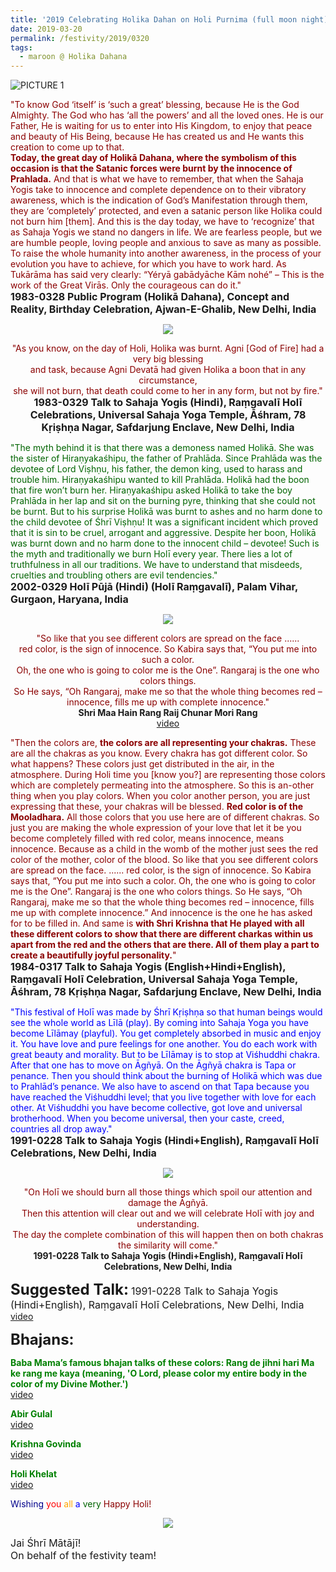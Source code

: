 ```yaml
---
title: '2019 Celebrating Holika Dahan on Holi Purnima (full moon night)'
date: 2019-03-20
permalink: /festivity/2019/0320
tags:
  - maroon @ Holika Dahana
---
```


![PICTURE 1](/images/image1.png)

<p>
<font color="DarkRed">"To know God ‘itself’ is ‘such a great’ blessing, because He is the God Almighty. The God who has ‘all the powers’ and all the loved ones. He is our Father, He is waiting for us to enter into His Kingdom, to enjoy that peace and beauty of His Being, because He has created us and He wants this creation to come up to that.<br>
<b>Today, the great day of Holikā Dahana, where the symbolism of this occasion is that the Satanic forces were burnt by the innocence of Prahlada.</b> And that is what we have to remember, that when the Sahaja Yogis take to innocence and complete dependence on to their vibratory awareness, which is the indication of God’s Manifestation through them, they are ‘completely’ protected, and even a satanic person like Holika could not burn him [them]. And this is the day today, we have to ‘recognize’ that as Sahaja Yogis we stand no dangers in life. We are fearless people, but we are humble people, loving people and anxious to save as many as possible. To raise the whole humanity into another awareness, in the process of your evolution you have to achieve, for which you have to work hard. As Tukārāma has said very clearly: “Yéryā gabādyāche Kām nohé” – This is the work of the Great Virās. Only the courageous can do it."</font><br>
<font size="+0"><b>1983-0328 Public Program (Holikā Dahana), Concept and Reality, Birthday Celebration, Ajwan-E-Ghalib, New Delhi, India</b></font>
</p>

<div style="text-align: center"><img src="/images/image132.png" /></div>

<p style="text-align:center;">
<font color="DarkRed">"As you know, on the day of Holi, Holika was burnt. Agni [God of Fire] had a very big blessing<br>
and task, because Agni Devatā had given Holika a boon that in any circumstance,<br>
she will not burn, that death could come to her in any form, but not by fire."</font><br>
<font size="+0"><b>1983-0329 Talk to Sahaja Yogis (Hindi), Raṃgavalī Holī Celebrations, Universal Sahaja Yoga Temple, Āśhram, 78 Kṛiṣhṇa Nagar, Safdarjung Enclave, New Delhi, India</b></font>
</p>

<p>
<font color="DarkGreen">"The myth behind it is that there was a demoness named Holikā. She was the sister of Hiraṇyakaśhipu, the father of Prahlāda. Since Prahlāda was the devotee of Lord Viṣhṇu, his father, the demon king, used to harass and trouble him. Hiraṇyakaśhipu wanted to kill Prahlāda. Holikā had the boon that fire won’t burn her. Hiraṇyakaśhipu asked Holikā to take the boy Prahlāda in her lap and sit on the burning pyre, thinking that she could not be burnt. But to his surprise Holikā was burnt to ashes and no harm done to the child devotee of Śhrī Viṣhṇu! It was a significant incident which proved that it is sin to be cruel, arrogant and aggressive. Despite her boon, Holikā was burnt down and no harm done to the innocent child – devotee!
Such is the myth and traditionally we burn Holī every year. There lies a lot of truthfulness in all our traditions. We have to understand that misdeeds, cruelties and troubling others are evil tendencies."</font><br>
<font size="+0"><b>2002-0329 Holī Pūjā (Hindi) (Holī Raṃgavalī), Palam Vihar, Gurgaon, Haryana, India</b></font>
</p>

<div style="text-align: center"><img src="/images/image133.png" /></div>

<p style="text-align:center;">
<font color="DarkRed">"So like that you see different colors are spread on the face ......<br>
red color, is the sign of innocence. So Kabira says that, “You put me into such a color.<br>
Oh, the one who is going to color me is the One”. Rangaraj is the one who colors things.<br>
So He says, “Oh Rangaraj, make me so that the whole thing becomes red – innocence, fills me up with complete innocence."</font><br>
<b>Shri Maa Hain Rang Raij Chunar Mori Rang</b><br>
<a href="https://www.youtube.com/watch?v=RWtxxyvWe7E">video</a> 
</p>

<p>
<font color="DarkRed">"Then the colors are, <b>the colors are all representing your chakras.</b> These are all the chakras as you know. Every chakra has got different color. So what happens? These colors just get distributed in the air, in the atmosphere. During Holi time you [know you?] are representing those colors which are completely permeating into the atmosphere. So this is an-other thing when you play colors. When you color another person, you are just expressing that these, your chakras will be blessed. <b>Red color is of the Mooladhara.</b> All those colors that you use here are of different chakras. So just you are making the whole expression of your love that let it be you become completely filled with red color, means innocence, means innocence. Because as a child in the womb of the mother just sees the red color of the mother, color of the blood.
So like that you see different colors are spread on the face. ...... red color, is the sign of innocence. So Kabira says that, “You put me into such a color. Oh, the one who is going to color me is the One”. Rangaraj is the one who colors things. So He says, “Oh Rangaraj, make me so that the whole thing becomes red – innocence, fills me up with complete innocence.” And innocence is the one he has asked for to be filled in. And same is <b>with Shri Krishna that He played with all these different colors to show that there are different charkas within us apart from the red and the others that are there. All of them play a part to create a beautifully joyful personality.</b>"</font><br>
<font size="+0"><b>1984-0317 Talk to Sahaja Yogis (English+Hindi+English), Raṃgavalī Holī Celebration, Universal Sahaja Yoga Temple, Āśhram, 78 Kṛiṣhṇa Nagar, Safdarjung Enclave, New Delhi, India</b></font>
</p>

<p>
<font color="blue">"This festival of Holī was made by Śhrī Kṛiṣhṇa so that human beings would see the whole world as Līlā (play). By coming into Sahaja Yoga you have become Līlāmay (playful). You get completely absorbed in music and enjoy it. You have love and pure feelings for one another. You do each work with great beauty and morality. But to be Līlāmay is to stop at Viśhuddhi chakra. After that one has to move on Āgñyā. On the Āgñyā chakra is Tapa or penance. Then you should think about the burning of Holikā which was due to Prahlād’s penance. We also have to ascend on that Tapa because you have reached the Viśhuddhi level; that you live together with love for each other. At Viśhuddhi you have become collective, got love and universal brotherhood. When you become universal, then your caste, creed, countries all drop away."</font><br>
<font size="+0"><b>1991-0228 Talk to Sahaja Yogis (Hindi+English), Raṃgavalī Holī Celebrations, New Delhi, India</b></font>
</p>

<div style="text-align: center"><img src="https://pub-1e517d8c73a64c9c82977d676b1fff72.r2.dev/image134.png" /></div>

<p style="text-align:center;">
<font color="DarkRed">"On Holī we should burn all those things which spoil our attention and damage the Āgñyā.<br>
Then this attention will clear out and we will celebrate Holī with joy and understanding.<br>
The day the complete combination of this will happen then on both chakras the similarity will come."</font><br>
<b>1991-0228 Talk to Sahaja Yogis (Hindi+English), Raṃgavalī Holī Celebrations, New Delhi, India</b>
</p>

<font size="+2"><b>Suggested Talk:</b></font> 
<font size="+0">1991-0228 Talk to Sahaja Yogis (Hindi+English), Raṃgavalī Holī Celebrations, New Delhi, India</font>
<a href="https://seven-teams.github.io/Videos_Links.html"> video</a><br>

<font size="+2"><b>Bhajans:</b></font>

<p>
<font color="green"><b>Baba Mama’s famous bhajan talks of these colors: Rang de jihni hari Ma ke rang me kaya (meaning, 'O Lord, please color my entire body in the color of my Divine Mother.')</b></font><br>
<a href="https://www.youtube.com/watch?v=zcAvt3cDa0Y&list=PL12CE57584C21BCE2"> video</a><br>
</p>

<p>
<font color="green"><b>Abir Gulal</b></font><br>
<a href="https://www.youtube.com/watch?v=TjPTm04s6l8">video</a>
</p>

<p>
<font color="green"><b>Krishna Govinda</b></font><br>
<a href="https://seven-teams.github.io/Videos_Links.html">video</a>
</p>
 
<p>
<font color="green"><b>Holi Khelat</b></font><br>
<a href="https://www.youtube.com/watch?v=nnbVgjyEyp4">video</a> 
</p>

<p style="text-align:left;">
<font color="DarkBlue">Wishing</font> <font color="red">you</font> <font color="orange">all</font> <font color="blue">a</font> <font color="DarkGreen">very</font> <font color="DarkRed">Happy Holi!</font><br>
</p>

<div style="text-align: center"><img src="/images/image135.png" /></div>

<p>
<font size="+0">Jai Śhrī Mātājī!<br>
On behalf of the festivity team!</font>
</p>